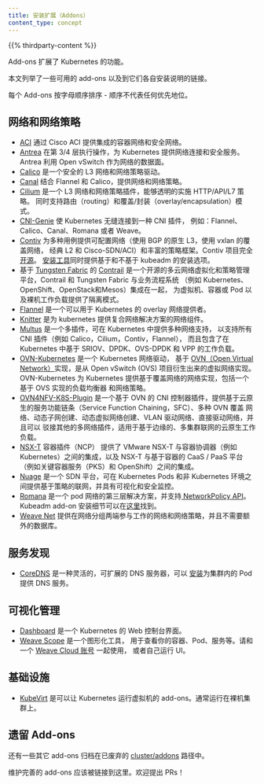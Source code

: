 ```yaml
---
title: 安装扩展（Addons）
content_type: concept
---
```


<!-- overview -->

{{% thirdparty-content %}}

<!--
Add-ons extend the functionality of Kubernetes.

This page lists some of the available add-ons and links to their respective installation instructions.

Add-ons in each section are sorted alphabetically - the ordering does not imply any preferential status.
-->
Add-ons 扩展了 Kubernetes 的功能。

本文列举了一些可用的 add-ons 以及到它们各自安装说明的链接。

每个 Add-ons 按字母顺序排序 - 顺序不代表任何优先地位。

<!-- body -->

<!--
## Networking and Network Policy

* [ACI](https://www.github.com/noironetworks/aci-containers) provides integrated container networking and network security with Cisco ACI.
* [Antrea](https://antrea.io/) operates at Layer 3/4 to provide networking and security services for Kubernetes, leveraging Open vSwitch as the networking data plane.
* [Calico](https://docs.projectcalico.org/latest/getting-started/kubernetes/) is a secure L3 networking and network policy provider.
* [Canal](https://github.com/tigera/canal/tree/master/k8s-install) unites Flannel and Calico, providing networking and network policy.
* [Cilium](https://github.com/cilium/cilium) is a L3 network and network policy plugin that can enforce HTTP/API/L7 policies transparently. Both routing and overlay/encapsulation mode are supported.
* [CNI-Genie](https://github.com/Huawei-PaaS/CNI-Genie) enables Kubernetes to seamlessly connect to a choice of CNI plugins, such as Calico, Canal, Flannel, Romana, or Weave.
* [Contiv](http://contiv.github.io) provides configurable networking (native L3 using BGP, overlay using vxlan, classic L2, and Cisco-SDN/ACI) for various use cases and a rich policy framework. Contiv project is fully [open sourced](http://github.com/contiv). The [installer](http://github.com/contiv/install) provides both kubeadm and non-kubeadm based installation options.
* [Contrail](http://www.juniper.net/us/en/products-services/sdn/contrail/contrail-networking/), based on [Tungsten Fabric](https://tungsten.io), is an open source, multi-cloud network virtualization and policy management platform. Contrail and Tungsten Fabric are integrated with orchestration systems such as Kubernetes, OpenShift, OpenStack and Mesos, and provide isolation modes for virtual machines, containers/pods and bare metal workloads.
* [Flannel](https://github.com/flannel-io/flannel#deploying-flannel-manually) is an overlay network provider that can be used with Kubernetes.
* [Knitter](https://github.com/ZTE/Knitter/) is a network solution supporting multiple networking in Kubernetes.
* [Multus](https://github.com/Intel-Corp/multus-cni) is a Multi plugin for multiple network support in Kubernetes to support all CNI plugins (e.g. Calico, Cilium, Contiv, Flannel), in addition to SRIOV, DPDK, OVS-DPDK and VPP based workloads in Kubernetes.
* [OVN-Kubernetes](https://github.com/ovn-org/ovn-kubernetes/) is a networking provider for Kubernetes based on [OVN (Open Virtual Network)](https://github.com/ovn-org/ovn/), a virtual networking implementation that came out of the Open vSwitch (OVS) project. OVN-Kubernetes provides an overlay based networking implementation for Kubernetes, including an OVS based implementation of load balancing and network policy.
* [OVN4NFV-K8S-Plugin](https://github.com/opnfv/ovn4nfv-k8s-plugin) is OVN based CNI controller plugin to provide cloud native based Service function chaining(SFC), Multiple OVN overlay networking, dynamic subnet creation, dynamic creation of virtual networks, VLAN Provider network, Direct provider network and pluggable with other Multi-network plugins, ideal for edge based cloud native workloads in Multi-cluster networking
* [NSX-T](https://docs.vmware.com/en/VMware-NSX-T/2.0/nsxt_20_ncp_kubernetes.pdf) Container Plug-in (NCP) provides integration between VMware NSX-T and container orchestrators such as Kubernetes, as well as integration between NSX-T and container-based CaaS/PaaS platforms such as Pivotal Container Service (PKS) and OpenShift.
* [Nuage](https://github.com/nuagenetworks/nuage-kubernetes/blob/v5.1.1-1/docs/kubernetes-1-installation.rst) is an SDN platform that provides policy-based networking between Kubernetes Pods and non-Kubernetes environments with visibility and security monitoring.
* [Romana](http://romana.io) is a Layer 3 networking solution for pod networks that also supports the [NetworkPolicy API](/docs/concepts/services-networking/network-policies/). Kubeadm add-on installation details available [here](https://github.com/romana/romana/tree/master/containerize).
* [Weave Net](https://www.weave.works/docs/net/latest/kubernetes/kube-addon/) provides networking and network policy, will carry on working on both sides of a network partition, and does not require an external database.
-->
## 网络和网络策略

* [ACI](https://www.github.com/noironetworks/aci-containers) 通过 Cisco ACI 提供集成的容器网络和安全网络。
* [Antrea](https://antrea.io/) 在第 3/4 层执行操作，为 Kubernetes
  提供网络连接和安全服务。Antrea 利用 Open vSwitch 作为网络的数据面。
* [Calico](https://docs.projectcalico.org/v3.11/getting-started/kubernetes/installation/calico)
  是一个安全的 L3 网络和网络策略驱动。
* [Canal](https://github.com/tigera/canal/tree/master/k8s-install) 结合 Flannel 和 Calico，提供网络和网络策略。
* [Cilium](https://github.com/cilium/cilium) 是一个 L3 网络和网络策略插件，能够透明的实施 HTTP/API/L7 策略。
  同时支持路由（routing）和覆盖/封装（overlay/encapsulation）模式。
* [CNI-Genie](https://github.com/Huawei-PaaS/CNI-Genie) 使 Kubernetes 无缝连接到一种 CNI 插件，
  例如：Flannel、Calico、Canal、Romana 或者 Weave。
* [Contiv](https://contiv.github.io) 为多种用例提供可配置网络（使用 BGP 的原生 L3，使用 vxlan 的覆盖网络，
  经典 L2 和 Cisco-SDN/ACI）和丰富的策略框架。Contiv 项目完全[开源](https://github.com/contiv)。
  [安装工具](https://github.com/contiv/install)同时提供基于和不基于 kubeadm 的安装选项。
* 基于 [Tungsten Fabric](https://tungsten.io) 的
  [Contrail](https://www.juniper.net/us/en/products-services/sdn/contrail/contrail-networking/)
  是一个开源的多云网络虚拟化和策略管理平台，Contrail 和 Tungsten Fabric 与业务流程系统
  （例如 Kubernetes、OpenShift、OpenStack和Mesos）集成在一起，
  为虚拟机、容器或 Pod 以及裸机工作负载提供了隔离模式。
* [Flannel](https://github.com/coreos/flannel/blob/master/Documentation/kube-flannel.yml)
  是一个可以用于 Kubernetes 的 overlay 网络提供者。
* [Knitter](https://github.com/ZTE/Knitter/) 是为 kubernetes 提供复合网络解决方案的网络组件。
* [Multus](https://github.com/Intel-Corp/multus-cni) 是一个多插件，可在 Kubernetes 中提供多种网络支持，
  以支持所有 CNI 插件（例如 Calico，Cilium，Contiv，Flannel），
  而且包含了在 Kubernetes 中基于 SRIOV、DPDK、OVS-DPDK 和 VPP 的工作负载。
* [OVN-Kubernetes](https://github.com/ovn-org/ovn-kubernetes/) 是一个 Kubernetes 网络驱动，
  基于 [OVN（Open Virtual Network）](https://github.com/ovn-org/ovn/)实现，是从 Open vSwitch (OVS)
  项目衍生出来的虚拟网络实现。
  OVN-Kubernetes 为 Kubernetes 提供基于覆盖网络的网络实现，包括一个基于 OVS 实现的负载均衡器
  和网络策略。
* [OVN4NFV-K8S-Plugin](https://github.com/opnfv/ovn4nfv-k8s-plugin) 是一个基于 OVN 的 CNI
  控制器插件，提供基于云原生的服务功能链条（Service Function Chaining，SFC）、多种 OVN 覆盖
  网络、动态子网创建、动态虚拟网络创建、VLAN 驱动网络、直接驱动网络，并且可以
  驳接其他的多网络插件，适用于基于边缘的、多集群联网的云原生工作负载。
* [NSX-T](https://docs.vmware.com/en/VMware-NSX-T/2.0/nsxt_20_ncp_kubernetes.pdf) 容器插件（NCP）
  提供了 VMware NSX-T 与容器协调器（例如 Kubernetes）之间的集成，以及 NSX-T 与基于容器的
  CaaS / PaaS 平台（例如关键容器服务（PKS）和 OpenShift）之间的集成。
* [Nuage](https://github.com/nuagenetworks/nuage-kubernetes/blob/v5.1.1-1/docs/kubernetes-1-installation.rst)
  是一个 SDN 平台，可在 Kubernetes Pods 和非 Kubernetes 环境之间提供基于策略的联网，并具有可视化和安全监控。
* [Romana](https://romana.io) 是一个 pod 网络的第三层解决方案，并支持[
  NetworkPolicy API](/zh/docs/concepts/services-networking/network-policies/)。
  Kubeadm add-on 安装细节可以在[这里](https://github.com/romana/romana/tree/master/containerize)找到。
* [Weave Net](https://www.weave.works/docs/net/latest/kubernetes/kube-addon/)
  提供在网络分组两端参与工作的网络和网络策略，并且不需要额外的数据库。

<!--
## Service Discovery

* [CoreDNS](https://coredns.io) is a flexible, extensible DNS server which can be [installed](https://github.com/coredns/deployment/tree/master/kubernetes) as the in-cluster DNS for pods.
-->
## 服务发现

* [CoreDNS](https://coredns.io) 是一种灵活的，可扩展的 DNS 服务器，可以
  [安装](https://github.com/coredns/deployment/tree/master/kubernetes)为集群内的 Pod 提供 DNS 服务。

<!--
## Visualization &amp; Control

* [Dashboard](https://github.com/kubernetes/dashboard#kubernetes-dashboard) is a dashboard web interface for Kubernetes.
* [Weave Scope](https://www.weave.works/documentation/scope-latest-installing/#k8s) is a tool for graphically visualizing your containers, pods, services etc. Use it in conjunction with a [Weave Cloud account](https://cloud.weave.works/) or host the UI yourself.
-->
## 可视化管理

* [Dashboard](https://github.com/kubernetes/dashboard#kubernetes-dashboard) 是一个 Kubernetes 的 Web 控制台界面。
* [Weave Scope](https://www.weave.works/documentation/scope-latest-installing/#k8s) 是一个图形化工具，
  用于查看你的容器、Pod、服务等。请和一个 [Weave Cloud 账号](https://cloud.weave.works/) 一起使用，
  或者自己运行 UI。

<!--
## Infrastructure

* [KubeVirt](https://kubevirt.io/user-guide/#/installation/installation) is an add-on to run virtual machines on Kubernetes. Usually run on bare-metal clusters.
-->
## 基础设施

* [KubeVirt](https://kubevirt.io/user-guide/#/installation/installation) 是可以让 Kubernetes
  运行虚拟机的 add-ons。通常运行在裸机集群上。

<!--
## Legacy Add-ons

There are several other add-ons documented in the deprecated [cluster/addons](https://git.k8s.io/kubernetes/cluster/addons) directory.

Well-maintained ones should be linked to here. PRs welcome!
-->
## 遗留 Add-ons

还有一些其它 add-ons 归档在已废弃的 [cluster/addons](https://git.k8s.io/kubernetes/cluster/addons) 路径中。

维护完善的 add-ons 应该被链接到这里。欢迎提出 PRs！
